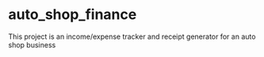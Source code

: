 # auto_shop_finance

This project is an income/expense tracker and receipt generator for an auto shop business
